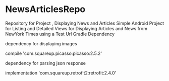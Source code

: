 # NewsArticlesRepo
Repository for Project , Displaying News and Articles
Simple Android Project for Listing and Detailed Views for Displaying Articles and News from NewYork Times using a Test Url
Gradle Dependency 

dependency for displaying images 

compile 'com.squareup.picasso:picasso:2.5.2'

dependency for parsing json response

implementation 'com.squareup.retrofit2:retrofit:2.4.0'

